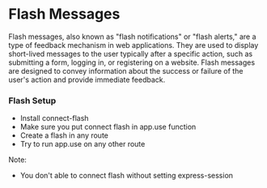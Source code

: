 # Flash Messages

Flash messages, also known as "flash notifications" or "flash alerts," are a type of feedback mechanism in web applications. They are used to display short-lived messages to the user typically after a specific action, such as submitting a form, logging in, or registering on a website. Flash messages are designed to convey information about the success or failure of the user's action and provide immediate feedback.

### Flash Setup

- Install connect-flash
- Make sure you put connect flash in app.use function
- Create a flash in any route 
- Try to run app.use on any other route

Note:
- You don't able to connect flash without setting express-session